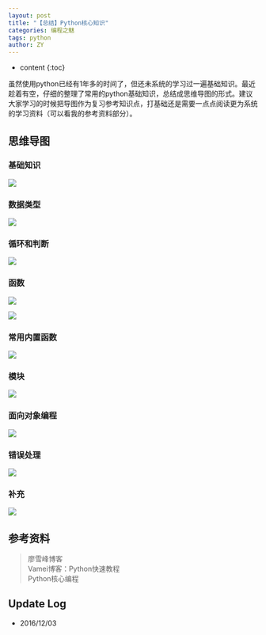 ```yaml
---
layout: post
title: "【总结】Python核心知识"
categories: 编程之魅
tags: python
author: ZY
---
```


* content
{:toc}

虽然使用python已经有1年多的时间了，但还未系统的学习过一遍基础知识。最近趁着有空，仔细的整理了常用的python基础知识，总结成思维导图的形式。建议大家学习的时候把导图作为复习参考知识点，打基础还是需要一点点阅读更为系统的学习资料（可以看我的参考资料部分）。




## 思维导图

### 基础知识
![](https://raw.githubusercontent.com/woaielf/woaielf.github.io/master/_posts/Pic/1609/160915-1.png)

### 数据类型
![](https://raw.githubusercontent.com/woaielf/woaielf.github.io/master/_posts/Pic/1609/160915-2.png)

### 循环和判断
![](https://raw.githubusercontent.com/woaielf/woaielf.github.io/master/_posts/Pic/1609/160915-3.png)

### 函数
![](https://raw.githubusercontent.com/woaielf/woaielf.github.io/master/_posts/Pic/1609/160915-4.png)
 
![](https://raw.githubusercontent.com/woaielf/woaielf.github.io/master/_posts/Pic/1609/160915-5.png)

### 常用内置函数
![](https://raw.githubusercontent.com/woaielf/woaielf.github.io/master/_posts/Pic/1609/160915-6.png)

### 模块
![](https://raw.githubusercontent.com/woaielf/woaielf.github.io/master/_posts/Pic/1609/160915-7.png)

### 面向对象编程
![](https://raw.githubusercontent.com/woaielf/woaielf.github.io/master/_posts/Pic/1609/160915-8.png)

### 错误处理
![](https://raw.githubusercontent.com/woaielf/woaielf.github.io/master/_posts/Pic/1609/160915-9.png)

### 补充
![](https://raw.githubusercontent.com/woaielf/woaielf.github.io/master/_posts/Pic/1609/160915-10.png)

## 参考资料
> 廖雪峰博客 <br>
Vamei博客：Python快速教程 <br>
Python核心编程


## Update Log
- 2016/12/03